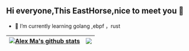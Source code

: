 
## Hi everyone,This EastHorse,nice to meet you 👋
- 🌱 I’m currently learning  golang ,ebpf ，rust



| <a href="https://github.com/mxdblcf/mxdblcf"><img align="center" src="https://github-readme-stats.vercel.app/api?username=mxdblcf&show_icons=true&include_all_commits=true&theme=buefy&hide_border=true" alt="Alex Ma's github stats" /></a> | <a href="https://github.com/mxdblcf"><img align="center" src="https://github-readme-stats.vercel.app/api/top-langs/?username=mxdblcf&hide=html,javascript,scss&layout=compact&theme=buefy&hide_border=true" /></a> |
| ------------- | ------------- |
<!--
**mxdblcf/mxdblcf** is a ✨ _special_ ✨ repository because its `README.md` (this file) appears on your GitHub profile.

Here are some ideas to get you started:

- 🔭 I’m currently working on ...
- 🌱 I’m currently learning ...
- 👯 I’m looking to collaborate on ...
- 🤔 I’m looking for help with ...
- 💬 Ask me about ...
- 📫 How to reach me: ...
- 😄 Pronouns: ...
- ⚡ Fun fact: ...
-->
